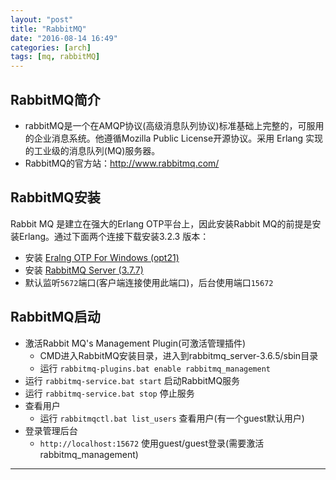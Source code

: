 ```yaml
---
layout: "post"
title: "RabbitMQ"
date: "2016-08-14 16:49"
categories: [arch]
tags: [mq, rabbitMQ]
---
```


## RabbitMQ简介

- rabbitMQ是一个在AMQP协议(高级消息队列协议)标准基础上完整的，可服用的企业消息系统。他遵循Mozilla Public License开源协议。采用 Erlang 实现的工业级的消息队列(MQ)服务器。
- RabbitMQ的官方站：http://www.rabbitmq.com/

## RabbitMQ安装

Rabbit MQ 是建立在强大的Erlang OTP平台上，因此安装Rabbit MQ的前提是安装Erlang。通过下面两个连接下载安装3.2.3 版本：

- 安装 [Eralng OTP For Windows (opt21)](http://erlang.org/download/otp_win64_21.0.exe)
- 安装 [RabbitMQ Server (3.7.7)](https://github.com/rabbitmq/rabbitmq-server/releases/download/v3.7.7/rabbitmq-server-3.7.7.exe)
- 默认监听`5672`端口(客户端连接使用此端口)，后台使用端口`15672`

## RabbitMQ启动

- 激活Rabbit MQ's Management Plugin(可激活管理插件)
  - CMD进入RabbitMQ安装目录，进入到rabbitmq_server-3.6.5/sbin目录
  - 运行 `rabbitmq-plugins.bat enable rabbitmq_management`
- 运行 `rabbitmq-service.bat start` 启动RabbitMQ服务
- 运行 `rabbitmq-service.bat stop` 停止服务
- 查看用户
  - 运行 `rabbitmqctl.bat list_users` 查看用户(有一个guest默认用户)
- 登录管理后台
  - `http://localhost:15672` 使用guest/guest登录(需要激活rabbitmq_management)















----
